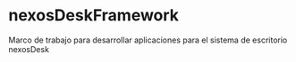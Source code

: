 # nexosDeskFramework
Marco de trabajo para desarrollar aplicaciones para el sistema de escritorio nexosDesk
